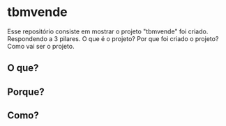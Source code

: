 # tbmvende

Esse repositório consiste em mostrar o projeto "tbmvende" foi criado. Respondendo a 3 pilares. O que é o projeto? Por que foi criado o projeto? Como vai ser o projeto.

## O que?

## Porque?

## Como?
